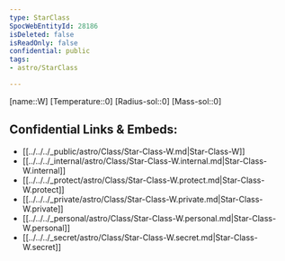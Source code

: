 ```yaml
---
type: StarClass
SpocWebEntityId: 28186
isDeleted: false
isReadOnly: false
confidential: public
tags:
- astro/StarClass

---
```

[name::W]
[Temperature::0]
[Radius-sol::0]
[Mass-sol::0]




## Confidential Links & Embeds: 
- [[../../../_public/astro/Class/Star-Class-W.md|Star-Class-W]] 
- [[../../../_internal/astro/Class/Star-Class-W.internal.md|Star-Class-W.internal]] 
- [[../../../_protect/astro/Class/Star-Class-W.protect.md|Star-Class-W.protect]] 
- [[../../../_private/astro/Class/Star-Class-W.private.md|Star-Class-W.private]] 
- [[../../../_personal/astro/Class/Star-Class-W.personal.md|Star-Class-W.personal]] 
- [[../../../_secret/astro/Class/Star-Class-W.secret.md|Star-Class-W.secret]]

